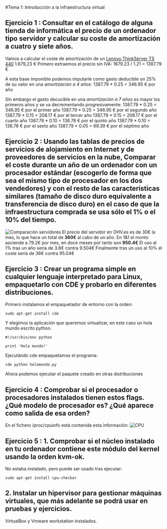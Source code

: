 #Tema 1: Introducción a la infraestructura virtual

## Ejercicio 1 : Consultar en el catálogo de alguna tienda de informática el precio de un ordenador tipo servidor y calcular su coste de amortización a cuatro y siete años.
Vamos a calcular el coste de amortización de un [Lenovo ThinkServer TS 440](http://www.amazon.es/Lenovo-ThinkServer-TS440-70AQ0009UX-E3-1225V3/dp/B00HEK9A8M/ref=lp_11036071_1_3/186-4709759-3585620?s=pc&ie=UTF8&qid=1444809467&sr=1-3) 1.679,23 €
Primero extraemos el precio sin IVA:
1679.23 / 1.21 = 1387.79 €

A esta base imponible podemos imputarle como gasto deducible un 25% de su valor en una *amortización a 4 años*:
1387.79 * 0.25 = 346.95 € por año

Sin embargo el gasto decucible en una *amortización a 7 años* es mayor los primeros años y se va decrementando progresivamente:
1387.79 * 0.25 = 346.95 € por el primer año
1387.79 * 0.25 = 346.95 € por el segundo año
1387.79 * 0.15 = 208.17 € por el tercer año
1387.79 * 0.15 = 208.17 € por el cuarto año
1387.79 * 0.10 = 138.78 € por el quinto año
1387.79 * 0.10 = 138.78 € por el sexto año
1387.79 * 0.05 = 69.39 € por el séptimo año

## Ejercicio 2 : Usando las tablas de precios de servicios de alojamiento en Internet y de proveedores de servicios en la nube, Comparar el coste durante un año de un ordenador con un procesador estándar (escogerlo de forma que sea el mismo tipo de procesador en los dos vendedores) y con el resto de las características similares (tamaño de disco duro equivalente a transferencia de disco duro) en el caso de que la infraestructura comprada se usa sólo el 1% o el 10% del tiempo.

![Comparación servidores](http://i.imgur.com/v2JlKJt.png)
El precio del servidor en OHV.es es de 30€ la mes, lo que hace un total de **360€** al cabo de un año.
En 1&1 el monto asciende a 79.2€ por mes, en doce meses por tanto son **950.4€**
El uso al 1% tras un año sería de 3.6€ contra 9.504€
Finalmente tras un uso al 10% el coste sería de 36€ contra 95.04€


## Ejercicio 3 : Crear un programa simple en cualquier lenguaje interpretado para Linux, empaquetarlo con CDE y probarlo en diferentes distribuciones.

Primero instalamos el empaquetador de entorno con la orden:
```
sudo apt-get install cde
```

Y elegimos la aplicación que queremos virtualizar, en este caso un hola mundo escrito python.

```
#!/usr/bin/env python

print 'Hola mundo!'
```
Ejecutándo cde empaquetamos el programa:

```
cde python holamundo.py

```
Ahora podemos ejecutar el paquete creado en otras distribuciones


## Ejercicio 4 : Comprobar si el procesador o procesadores instalados tienen estos flags. ¿Qué modelo de procesador es? ¿Qué aparece como salida de esa orden?
En el fichero /proc/cpuinfo está contenida esta información:
![CPU](http://i.imgur.com/vSCO0ac.png)

## Ejercicio 5 : 1. Comprobar si el núcleo instalado en tu ordenador contiene este módulo del kernel usando la orden kvm-ok.
No estaba instalado, pero puede ser usado tras ejecutar:
```
sudo apt-get install cpu-checker
```

## 2. Instalar un hipervisor para gestionar máquinas virtuales, que más adelante se podrá usar en pruebas y ejercicios.

VirtualBox y Vmware workstation instalados.

